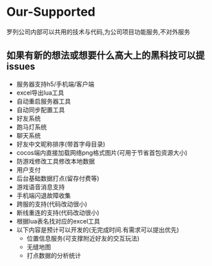 # Our-Supported
罗列公司内部可以共用的技术与代码,为公司项目功能服务,不对外服务


如果有新的想法或想要什么高大上的黑科技可以提issues
--------------------------
* 服务器支持h5/手机端/客户端
* excel导出lua工具
* 自动重启服务器工具
* 自动同步配置工具
* 好友系统
* 跑马灯系统
* 聊天系统
* 好友中文昵称排序(带首字母目录)
* cocos端内直接加载网络png格式图片(可用于节省首包资源大小)
* 防游戏修改工具修改本地数据
* 用户支付
* 后台基础数据打点(留存付费等)
* 游戏语音消息支持
* 手机端闪退故障收集
* 跨服的支持(代码改动很小)
* 断线重连的支持(代码改动很小)
* 根据lua表名找对应的excel工具
* 以下内容是预计可以开发的(无完成时间.有需求可以提出优先)
  * 位置信息服务(可支撑附近好友的交互玩法)
  * 无缝地图
  * 打点数据的分析统计
